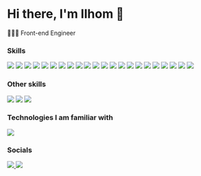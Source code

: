 Hi there, I'm Ilhom 👋
=============================================================================================================================

👨🏻‍💻 Front-end Engineer<br/>

### Skills
<p align="left">
  <img src="https://img.shields.io/badge/JavaScript-F7DF1E?style=for-the-badge&logo=JavaScript&logoColor=000000"/>
  <img src="https://img.shields.io/badge/TYPESCRIPT-3178C6?style=for-the-badge&logo=TYPESCRIPT&logoColor=FFFFFF"/>
  <img src="https://img.shields.io/badge/HTML-E34F26?style=for-the-badge&logo=HTML5&logoColor=FFFFFF"/>
  <img src="https://img.shields.io/badge/CSS-1572B6?style=for-the-badge&logo=CSS3&logoColor=FFFFFF"/>
  <img src="https://img.shields.io/badge/CssModules-FFFFFF?style=for-the-badge&logo=cssmodules&logoColor=000000" />
  <img src="https://img.shields.io/badge/SASS-CC6699?style=for-the-badge&logo=SASS&logoColor=FFFFFF"/>
  <img src="https://img.shields.io/badge/styled-000?style=for-the-badge&logo=styled-components&logoColor"/>
  <img src="https://img.shields.io/badge/tailwind-38BDF9?style=for-the-badge&logo=tailwindcss&logoColor=FFFFFF"/>
  <img src="https://img.shields.io/badge/Next.js-white?style=for-the-badge&logo=nextdotjs&logoColor=black" />
  <img src="https://img.shields.io/badge/REACT-20232A?style=for-the-badge&logo=React&logoColor=61DAFB"/>
  <img src="https://img.shields.io/badge/REDUX-764ABC?style=for-the-badge&logo=REDUX&logoColor=FFFFFF"/>
  <img src="https://img.shields.io/badge/ReduxToolkit-7248b5?style=for-the-badge&logo=redux&logoColor=white" />
  <img src="https://img.shields.io/badge/ReduxSaga-gray?style=for-the-badge&logo=reduxsaga&logoColor=7ecc61" />
  <img src="https://img.shields.io/badge/ReactQuery-00435B?style=for-the-badge&logo=reactquery&logoColor=FF4154" />
  <img src="https://img.shields.io/badge/GIT-F05032?style=for-the-badge&logo=GIT&logoColor=FFFFFF"/>
  <img src="https://img.shields.io/badge/ESlint-462fb9?style=for-the-badge&logo=eslint&logoColor=white" />  
  <img src="https://img.shields.io/badge/GULP-dc4a4d?style=for-the-badge&logo=GULP&logoColor=white" />
  <img src="https://img.shields.io/badge/Webpack-1a72b6?style=for-the-badge&logo=webpack&logoColor=white" />
  <img src="https://img.shields.io/badge/VITE-white?style=for-the-badge&logo=VITE&logoColor=f2ce30" />
  <img src="https://img.shields.io/badge/chakra-1A202C?style=for-the-badge&logo=chakra-ui&logoColor=81E6D9" />
  <img src="https://img.shields.io/badge/ant.design-0F6DFF?style=for-the-badge&logo=antdesign&logoColor=F63A49" />
  <img src="https://img.shields.io/badge/material.ui-006AD3?style=for-the-badge&logo=mui&logoColor=fff" />
</p>

### Other skills
<p align="left">
  <img src="https://img.shields.io/badge/ILLUSTRATOR-FF9A00?style=for-the-badge&logo=ADOBEILLUSTRATOR&logoColor=FFFFFF"/>
  <img src="https://img.shields.io/badge/PHOTOSHOP-31A8FF?style=for-the-badge&logo=ADOBEPHOTOSHOP&logoColor=FFFFFF"/>
  <img src="https://img.shields.io/badge/FIGMA-F24E1E?style=for-the-badge&logo=FIGMA&logoColor=FFFFFF"/>
</p>

### Technologies I am familiar with
<p align="left">
  <img src="https://img.shields.io/badge/VUE.JS-4FC08D?style=for-the-badge&logo=VUE.JS&logoColor=FFFFFF"/>
</p>
                    
### Socials
<p align="left">
   <a href="https://t.me/A_Ilhom" target="_blank" rel="noreferrer">
     <img src="https://img.shields.io/badge/TELEGRAM-26A5E4?style=for-the-badge&logo=TELEGRAM&logoColor=FFFFFF"/>
  </a>
  <a href="https://www.codepen.io/IlhomAliyev" target="_blank" rel="noreferrer">
    <img src="https://img.shields.io/badge/CODEPEN-FFFFFF?style=for-the-badge&logo=CODEPEN&logoColor=000000"/>
  </a>
</p>
